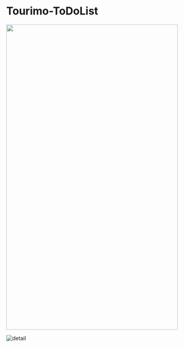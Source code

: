 # Tourimo-ToDoList

<img src="https://user-images.githubusercontent.com/70535911/91821403-bca73b00-ec4b-11ea-8af8-838ddecbb91e.png" height="812" width="456">


![detail](https://user-images.githubusercontent.com/70535911/91821403-bca73b00-ec4b-11ea-8af8-838ddecbb91e.png)
